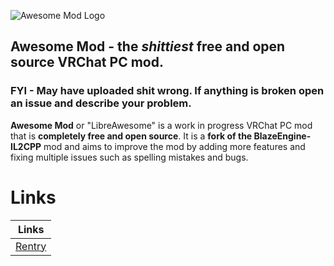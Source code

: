 ![Awesome Mod Logo](https://i.imgur.com/FqvpDC4.png)
## **Awesome Mod** - the *shittiest* free and open source VRChat PC mod.
### FYI - May have uploaded shit wrong. If anything is broken open an issue and describe your problem.

**Awesome Mod** or "LibreAwesome" is a work in progress VRChat PC mod that is **completely free and open source**. It is a **fork of the BlazeEngine-IL2CPP** mod and aims to improve the mod by adding more features and fixing multiple issues such as spelling mistakes and bugs. 

# Links
| Links |
|----------------|
| [Rentry](https://rentry.co/awesomemod) |
